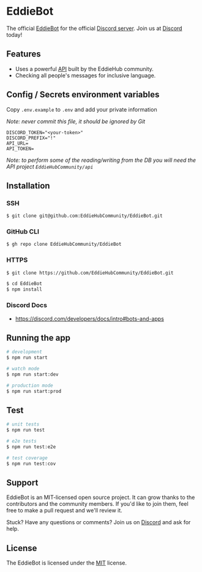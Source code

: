 # EddieBot

The official [EddieBot](https://github.com/EddieHubCommunity/EddieBot.git) for the official [Discord server](http://discord.eddiehub.org). Join us at [Discord](http://discord.eddiehub.org) today!

## Features

- Uses a powerful [API](https://github.com/EddieHubCommunity/api.git) built by the EddieHub community.
- Checking all people's messages for inclusive language.

## Config / Secrets environment variables

Copy `.env.example` to `.env` and add your private information

*Note: never commit this file, it should be ignored by Git*

```
DISCORD_TOKEN="<your-token>"
DISCORD_PREFIX="!"
API_URL=
API_TOKEN=
```

*Note: to perform some of the reading/writing from the DB you will need the API project `EddieHubCommunity/api`*

## Installation

### SSH

```bash
$ git clone git@github.com:EddieHubCommunity/EddieBot.git
```

### GitHub CLI

```bash
$ gh repo clone EddieHubCommunity/EddieBot
```

### HTTPS

```bash
$ git clone https://github.com/EddieHubCommunity/EddieBot.git
```


```bash
$ cd EddieBot
$ npm install
```
### Discord Docs

- https://discord.com/developers/docs/intro#bots-and-apps

## Running the app

```bash
# development
$ npm run start

# watch mode
$ npm run start:dev

# production mode
$ npm run start:prod
```

## Test

```bash
# unit tests
$ npm run test

# e2e tests
$ npm run test:e2e

# test coverage
$ npm run test:cov
```

## Support

EddieBot is an MIT-licensed open source project. It can grow thanks to the contributors and the community members. If you'd like to join them, feel free to make a pull request and we'll review it.

Stuck? Have any questions or comments? Join us on [Discord](http://discord.eddiehub.org/) and ask for help.

## License

The EddieBot is licensed under the [MIT](https://github.com/EddieHubCommunity/EddieBot/blob/main/LICENSE) license.
